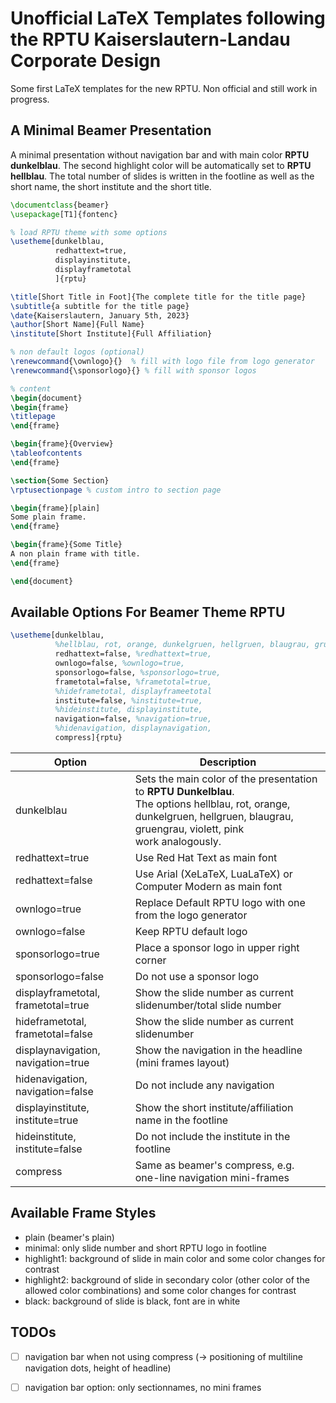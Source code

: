 # Unofficial LaTeX Templates following the RPTU Kaiserslautern-Landau Corporate Design

Some first LaTeX templates for the new RPTU. Non official and still work in progress.

## A Minimal Beamer Presentation

A minimal presentation without navigation bar and with main color **RPTU dunkelblau**. The second highlight color will be automatically set to **RPTU hellblau**. The total number of slides is written in the footline as well as the short name, the short institute and the short title.

```latex
\documentclass{beamer}
\usepackage[T1]{fontenc}

% load RPTU theme with some options
\usetheme[dunkelblau,
		  redhattext=true,
		  displayinstitute,       
		  displayframetotal
		  ]{rptu}

\title[Short Title in Foot]{The complete title for the title page}
\subtitle{a subtitle for the title page}
\date{Kaiserslautern, January 5th, 2023}
\author[Short Name]{Full Name}
\institute[Short Institute]{Full Affiliation}

% non default logos (optional)
\renewcommand{\ownlogo}{}  % fill with logo file from logo generator
\renewcommand{\sponsorlogo}{} % fill with sponsor logos

% content
\begin{document}
\begin{frame}
\titlepage
\end{frame}

\begin{frame}{Overview}
\tableofcontents
\end{frame}

\section{Some Section}
\rptusectionpage % custom intro to section page

\begin{frame}[plain]
Some plain frame.
\end{frame}

\begin{frame}{Some Title}
A non plain frame with title.
\end{frame}

\end{document}
```

## Available Options For Beamer Theme RPTU

```latex
\usetheme[dunkelblau,
          %hellblau, rot, orange, dunkelgruen, hellgruen, blaugrau, gruengrau, violett, pink,
          redhattext=false, %redhattext=true,
          ownlogo=false, %ownlogo=true,
          sponsorlogo=false, %sponsorlogo=true,
          frametotal=false, %frametotal=true,
          %hideframetotal, displayframeetotal
          institute=false, %institute=true,
          %hideinstitute, displayinstitute,
          navigation=false, %navigation=true,
          %hidenavigation, displaynavigation,
          compress]{rptu}
```

| Option | Description |
| ---------|------------|
| dunkelblau | Sets the main color of the presentation to **RPTU Dunkelblau**. <br> The options hellblau, rot, orange, dunkelgruen, hellgruen, blaugrau, gruengrau, violett, pink <br> work analogously. |
| redhattext=true | Use Red Hat Text as main font |
| redhattext=false | Use Arial (XeLaTeX, LuaLaTeX) or Computer Modern as main font |
| ownlogo=true | Replace Default RPTU logo with one from the logo generator|
| ownlogo=false | Keep RPTU default logo |
| sponsorlogo=true | Place a sponsor logo in upper right corner |
| sponsorlogo=false | Do not use a sponsor logo|
| displayframetotal, frametotal=true | Show the slide number as current slidenumber/total slide number|
| hideframetotal, frametotal=false| Show the slide number as current slidenumber|
| displaynavigation, navigation=true | Show the navigation in the headline (mini frames layout)|
| hidenavigation, navigation=false| Do not include any navigation |
| displayinstitute, institute=true | Show the short institute/affiliation name in the footline|
| hideinstitute, institute=false| Do not include the institute in the footline |
|compress| Same as beamer's compress, e.g. one-line navigation mini-frames|

## Available Frame Styles

- plain (beamer's plain)
- minimal: only slide number and short RPTU logo in footline
- highlight1: background of slide in main color and some color changes for contrast
- highlight2: background of slide in secondary color (other color of the allowed color combinations) and some color changes for contrast
- black: background of slide is black, font are in white

## TODOs

- [ ] navigation bar when not using compress (-> positioning of multiline navigation dots, height of headline)
- [ ] navigation bar option: only sectionnames, no mini frames

